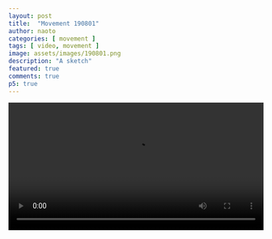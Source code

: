 ```yaml
---
layout: post
title:  "Movement 190801"
author: naoto
categories: [ movement ]
tags: [ video, movement ]
image: assets/images/190801.png
description: "A sketch"
featured: true
comments: true
p5: true
---
```


<video src="{{ site.baseurl }}/assets/images/190801.webm" controls width="100%" height="auto">
</video>

